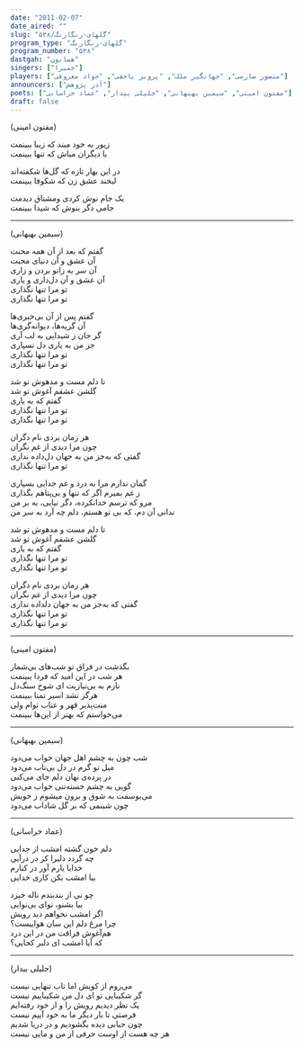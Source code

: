 ```yaml
---
date: "2011-02-07"
date_aired: ""
slug: "گلهای-رنگارنگ/۵۳۸"
program_type: "گلهای-رنگارنگ"
program_number: "۵۳۸"
dastgah: "همایون"
singers: ["حمیرا"]
players: ["منصور صارمی", "جهانگیر ملک", "پرویز یاحقی", "جواد معروفی"]
announcers: ["آذر پژوهش"]
poets: ["مفتون امینی", "سیمین بهبهانی", "جلیلی بیدار", "عماد خراسانی"]
draft: false
---
```


(مفتون امینی)  

زیور به خود مبند که زیبا ببینمت  
با دیگران مباش که تنها ببینمت  

در این بهار تازه که گل‌ها شکفته‌اند  
لبخند عشق زن که شکوفا ببینمت  

یک جام نوش کردی ومشتاق دیدمت  
جامی دگر بنوش که شیدا ببینمت  

---  

(سیمین بهبهانی)  

گفتم که بعد از آن همه محنت  
آن عشق و آن دنیای محبت  
آن سر به زانو بردن و زاری  
آن عشق و آن دل‌داری و یاری  
تو مرا تنها نگذاری  
تو مرا تنها نگذاری  

گفتم پس از آن بی‌خبری‌ها  
آن گریه‌ها، دیوانه‌گری‌ها  
گر جان ز شیدایی به لب آری  
جز من به یاری دل نسپاری  
تو مرا تنها نگذاری  
تو مرا تنها نگذاری  

تا دلم مست و مدهوش تو شد  
گلشن عشقم آغوش تو شد  
گفتم که به یاری  
تو مرا تنها نگذاری  
تو مرا تنها نگذاری  

هر زمان بردی نام دگران  
چون مرا دیدی از غم نگران  
گفتی که به‌جز من به جهان دل‌داده نداری  
تو مرا تنها نگذاری  

گمان ندارم مرا به درد و غم جدایی بسپاری  
ز غم بمیرم اگر که تنها و بی‌پناهم بگذاری  
مرو که ترسم خدانکرده، دگر نیایی، به بر من  
ندانی آن دم، که بی تو هستم، دلم چه آرد به سر من  

تا دلم مست و مدهوش تو شد  
گلشن عشقم آغوش تو شد  
گفتم که به یاری  
تو مرا تنها نگذاری  
تو مرا تنها نگذاری  

هر زمان بردی نام دگران  
چون مرا دیدی از غم نگران  
گفتی که به‌جز من به جهان دلداده نداری  
تو مرا تنها نگذاری  
تو مرا تنها نگذاری  

---  

(مفتون امینی)  

بگذشت در فراق تو شب‌های بی‌شمار  
هر شب در این امید که فردا ببینمت  
نازم به بی‌نیازیت ای شوخ سنگ‌دل  
هرگز نشد اسیر تمنا ببینمت  
منت‌پذیر قهر و عتاب توام ولی  
می‌خواستم که بهتر از این‌ها ببینمت  

---  

(سیمین بهبهانی)  

شب چون به چشم اهل جهان خواب می‌دود  
میل تو گرم در دل بی‌تاب می‌دود  
در پرده‌ی نهان دلم جای می‌کنی  
گویی به چشم خسته‌تنی خواب می‌دود  
می‌بوسمت به شوق و برون میشوم ز خویش  
چون شبنمی که بر گل شاداب می‌دود  

---  

(عماد خراسانی)  

دلم خون گشته امشب از جدایی  
چه گردد دلبرا کز در درآیی  
خدایا یارم آور در کنارم  
بیا امشب بکن کاری خدایی  

چو نی از بندبندم ناله خیزد  
بیا بشنو، نوای بی‌نوایی  
اگر امشب نخواهم دید رویش  
چرا مرغ دلم این سان هواییست؟  
هم‌آغوش فراقت من در این درد  
که آیا امشب ای دلبر کجایی؟  

---  

(جلیلی بیدار)  

می‌روم از کویش اما تاب تنهایی نیست  
گر شکیبایی تو ای دل من شکیباییم نیست  
یک نظر دیدیم رویش را و از خود رفته‌ایم  
فرصتی تا بار دیگر ما به خود آییم نیست  
چون حبابی دیده بگشودیم و در دریا شدیم  
هر چه هست از اوست حرفی از من و مایی نیست  
